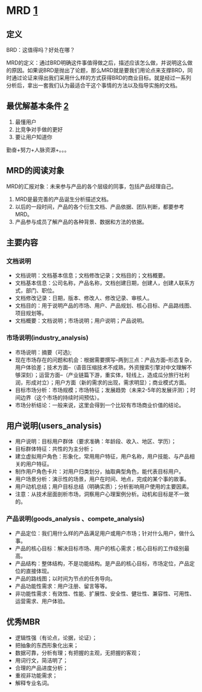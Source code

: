# MRD [1]

## 定义

BRD：这值得吗？好处在哪？

MRD的定义：通过BRD明确这件事值得做之后，描述应该怎么做，并说明这么做的原因。如果说BRD是抛出了论题，那么MRD就是要我们用论点来支撑BRD，同时通过论证来得出我们采用什么样的方式获得BRD的商业目标。就是经过一系列分析后，拿出一套我们认为最适合干这个事情的方法以及指导实施的文档。

## 最优解基本条件 [2]

1. 最懂用户
2. 比竞争对手做的更好
3. 要让用户知道你

勤奋+努力+人脉资源+。。。

## MRD的阅读对象

MRD的汇报对象：未来参与产品的各个层级的同事，包括产品经理自己。

1. MRD是最完善的产品诞生分析描述文档。
1. 以后的一段时间，产品的各个衍生文档、产品依据、团队判断，都要参考MRD。
1. 产品参与成员了解产品的各种背景、数据和方法的依据。

## 主要内容

### 文档说明

- 文档说明：文档基本信息；文档修改记录；文档目的；文档概要。
- 文档基本信息：公司名称，产品名称，文档创建日期，创建人，创建人联系方式，部门、职位。
- 文档修改记录：日期，版本、修改人、修改记录、审核人。
- 文档目的：用于说明产品的市场、用户、产品规划、核心目标、产品路线图、项目规划等。
- 文档概要：文档说明；市场说明；用户说明；产品说明。

### 市场说明(industry_analysis)

- 市场说明：摘要（可选);
- 现在市场存在的问题和机会：根据需要撰写–两到三点：产品方面–形态复杂，用户体验差；技术方面–（语音压缩技术不成熟，外资搜索引擎对中文理解不够深刻）；运营方面–（产业链篇下游，重实体，轻线上，造成瓜分旅行社利润，形成对立）；用户方面（新的需求的出现，需求明显）；商业模式方面。
- 目标市场分析：市场规模；市场特征；发展趋势（未来2-5年的发展评测）；时间边界（这个市场的持续时间预估）。
- 市场分析结论：一般来说，这里会得到一个比较有市场商业价值的结论。

## 用户说明(users_analysis)

- 用户说明：目标用户群体（要求准确：年龄段、收入、地区、学历）；
- 目标群体特征：共性的为主分析；
- 建立虚拟用户角色：形象化，常用用户特征，用户名称，用户技能、与产品相关的用户特征。
- 制作用户角色卡片：对用户归类划分，抽取典型角色，能代表目标用户。
- 用户场景分析：演示性的场景，用户在时间、地点，完成的某个事的故事。
- 用户动机总结；用户目标总结（明确实质）；分析影响用户使用的主要因素。
- 注意：从技术层面剖析市场，洞察用户心理案例分析。动机和目标是不一致的。

### 产品说明(goods_analysis 、compete_analysis)

- 产品定位：我们用什么样的产品满足用户或用户市场；针对什么用户，做什么事。
- 产品的核心目标：解决目标市场、用户的核心需求；核心目标的工作级别最高。
- 产品结构：整体结构，不是功能结构。是产品的核心目标，市场定位，产品定位的直接体现。
- 产品的路线图；以时间为节点的任务导向。
- 产品功能性需求：用户注册、留言等等。
- 非功能性需求：有效性、性能、扩展性、安全性、健壮性、兼容性、可用性、运营需求、用户体验。

## 优秀MBR

- 逻辑性强（有论点，论据，论证）；
- 把抽象的东西形象化出来；
- 数据可靠，分析有理；有把握的主观，无把握的客观；
- 用词行文，简洁明了；
- 合理的产品进度分析；
- 重视非功能需求；
- 解释专业名词。


[1]: http://www.woshipm.com/pmd/131946.html
[2]: https://www.bilibili.com/video/BV1wz4y1y7sg
